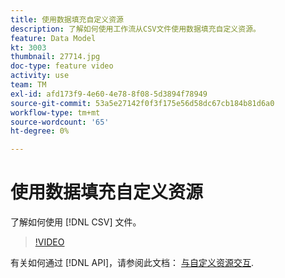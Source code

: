 ```yaml
---
title: 使用数据填充自定义资源
description: 了解如何使用工作流从CSV文件使用数据填充自定义资源。
feature: Data Model
kt: 3003
thumbnail: 27714.jpg
doc-type: feature video
activity: use
team: TM
exl-id: afd173f9-4e60-4e78-8f08-5d3894f78949
source-git-commit: 53a5e27142f0f3f175e56d58dc67cb184b81d6a0
workflow-type: tm+mt
source-wordcount: '65'
ht-degree: 0%

---
```


# 使用数据填充自定义资源

了解如何使用 [!DNL CSV] 文件。

>[!VIDEO](https://video.tv.adobe.com/v/27714?quality=9)

有关如何通过 [!DNL API]，请参阅此文档： [与自定义资源交互](https://experienceleague.adobe.com/docs/campaign-standard/using/working-with-apis/interacting-with-custom-resources.html).
